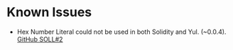 [//]: # (SPDX-License-Identifier: Apache-2.0 WITH LLVM-exception)
# Known Issues

* Hex Number Literal could not be used in both Solidity and Yul. (~0.0.4). [GitHub SOLL#2](https://github.com/second-state/SOLL/issues/2)